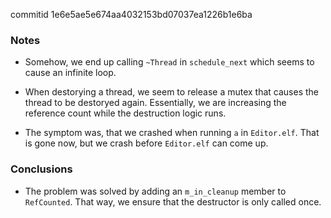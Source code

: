 commitid 1e6e5ae5e674aa4032153bd07037ea1226b1e6ba

### Notes

-   Somehow, we end up calling `~Thread` in `schedule_next` which seems to cause an infinite loop.

-   When destorying a thread, we seem to release a mutex that causes the thread to be destoryed again.
    Essentially, we are increasing the reference count while the destruction logic runs.

-   The symptom was, that we crashed when running `a` in `Editor.elf`.
    That is gone now, but we crash before `Editor.elf` can come up.

### Conclusions

-   The problem was solved by adding an `m_in_cleanup` member to `RefCounted`.
    That way, we ensure that the destructor is only called once.
